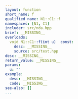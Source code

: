 ```yaml
---
layout: function
short_name: f
qualified_name: N1::C1::f
namespaces: [N1, C1]
includer: src/nda.hpp
brief: __MISSING__
overloads:
  void N1::C1::f(int u)  const:
    desc: __MISSING__
    source: src/test.hpp
desc: __MISSING__
return_value: __MISSING__
params:
  u: ""
example:
  desc: __MISSING__
  code: __MISSING__
see-also: []
...
```

